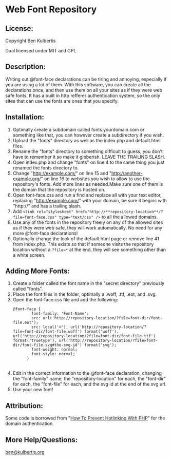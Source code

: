 ﻿Web Font Repository
===================

## License:

Copyright Ben Kulbertis

Dual licensed under MIT and GPL

## Description:

Writing out @font-face declarations can be tiring and annoying, especially if you are using a lot of them. With this software, you can create all the declarations once, and then use them on all your sites
as if they were web safe fonts. It has a built in http refferer authentication system, so the only sites that can use the fonts are ones that you specify.

## Installation:

  1. Optimally create a subdomain called fonts.yourdomain.com or something like that, you can however create a subdirectory if you wish.
  2. Upload the "fonts" directory as well as the index.php and default.html files.
  3. Rename the "fonts" directory to something difficult to guess, you don't have to remember it so make it gibberish. LEAVE THE TRAILING SLASH.
  4. Open index.php and change "fonts" on line 4 to the same thing you just renamed the fonts directory to.
  5. Change "http://example.com/" on line 15 and "http://another-example.org/" on line 16 to websites you wish to allow to use the repository's fonts. Add more lines as needed.Make sure one of them is the domain that the repository is hosted on.
  6. Open font-face.css and run a find and replace all with your text editor, replacing "http://example.com/" with your domain, be sure it begins with "http://" and has a trailing slash.
  7. Add `<link rel="stylesheet" href="http://**repository-location**/?file=font-face.css" type="text/css" />` to all the allowed domains.
  8. Use any of the fonts in the repository freely on any of the allowed sites as if they were web safe, they will work automatically. No need for any more @font-face declarations!
  9. Optionally change the look of the default.html page or remove line 41 from index.php. This exists so that if someone visits the repository location without a `?file=*` at the end, they will see something other than a white screen.

## Adding More Fonts:

<ol>
  <li>Create a folder called the font name in the "secret directory" previously called "fonts".</li>
  <li>Place the font files in the folder, optimally a .woff, .ttf, .eot, and .svg.</li>
  <li>Open the font-face.css file and add the following:
   <pre>
<code>@font-face {
        font-family: 'Font-Name';
        src: url('http://repository-location/?file=font-dir/font-file.eot');
        src: local('☺'), url('http://repository-location/?file=font-dir/font-file.woff') format('woff'), url('http://repository-location/?file=font-dir/font-file.ttf') format('truetype'), url('http://repository-location/?file=font-dir/font-file.svg#the-svg-id') format('svg');
        font-weight: normal;
        font-style: normal;
      }</code>
   </pre>
</li>
  <li>Edit in the correct information to the @font-face declaration, changing the "font-family" name, the "repository-location" for each, the "font-dir" for each, the "font-file" for each, and the svg id at the end of the svg url.</li>
  <li>Use your new font!</li>
</ol>

## Attribution:

Some code is borrowed from "[How To Prevent Hotlinking With PHP](http://safalra.com/programming/php/prevent-hotlinking/)" for the domain authentication.

## More Help/Questions:

[ben@kulbertis.org](mailto:ben@kulbertis.org)